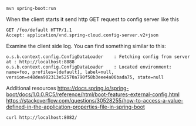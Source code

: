 
```shell
mvn spring-boot:run
```

When the client starts it send http GET request to config server like this
```
GET /foo/default HTTP/1.1
Accept: application/vnd.spring-cloud.config-server.v2+json
```

Examine the client side log. You can find something similar to this:
```
o.s.b.context.config.ConfigDataLoader    : Fetching config from server at : http://localhost:8888
o.s.b.context.config.ConfigDataLoader    : Located environment: name=foo, profiles=[default], label=null, version=e48dea902313e52570a790f58b3eee4a06bada75, state=null
```

Additional resources
https://docs.spring.io/spring-boot/docs/1.0.0.RC5/reference/html/boot-features-external-config.html
https://stackoverflow.com/questions/30528255/how-to-access-a-value-defined-in-the-application-properties-file-in-spring-boot

```shell
curl http://localhost:8082/
```